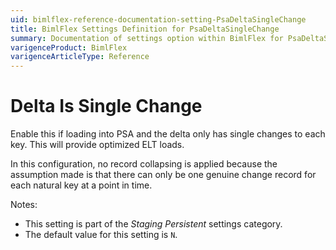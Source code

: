 ```yaml
---
uid: bimlflex-reference-documentation-setting-PsaDeltaSingleChange
title: BimlFlex Settings Definition for PsaDeltaSingleChange
summary: Documentation of settings option within BimlFlex for PsaDeltaSingleChange
varigenceProduct: BimlFlex
varigenceArticleType: Reference
---
```


# Delta Is Single Change

Enable this if loading into PSA and the delta only has single changes to each key. This will provide optimized ELT loads.

In this configuration, no record collapsing is applied because the assumption made is that there can only be one genuine change record for each natural key at a point in time.

Notes:

* This setting is part of the *Staging Persistent* settings category.
* The default value for this setting is `N`.